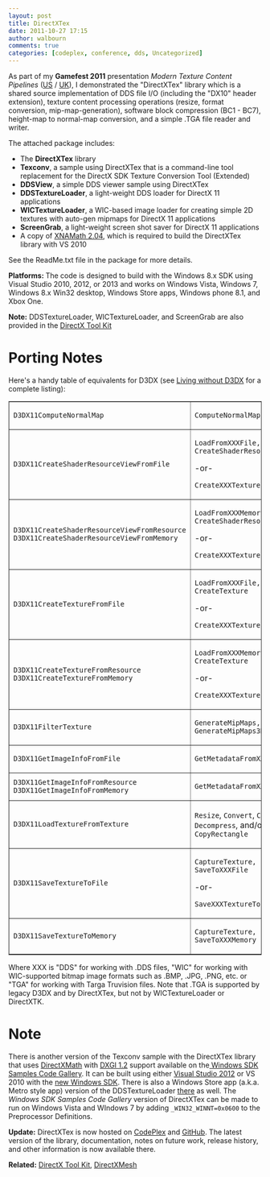 ```yaml
---
layout: post
title: DirectXTex
date: 2011-10-27 17:15
author: walbourn
comments: true
categories: [codeplex, conference, dds, Uncategorized]
---
```

<p>As part of my <strong>Gamefest 2011</strong> presentation <em>Modern Texture Content Pipelines </em>(<a href="http://www.microsoft.com/download/en/details.aspx?id=27853">US</a> / <a href="http://www.microsoft.com/download/en/details.aspx?id=27852">UK</a>), I demonstrated the "DirectXTex" library which is a shared source implementation of DDS file I/O (including the "DX10" header extension), texture content processing operations (resize, format conversion, mip-map-generation), software block compression (BC1 - BC7), height-map to normal-map conversion, and a simple .TGA file reader and writer.</p>
<p>The attached package includes:</p>
<ul>
<li>The <strong>DirectXTex</strong> library</li>
<li><strong>Texconv</strong>, a sample using DirectXTex that is a command-line tool replacement for the DirectX SDK Texture Conversion Tool (Extended)</li>
<li><strong>DDSView</strong>, a simple DDS viewer sample using DirectXTex</li>
<li><strong>DDSTextureLoader</strong>, a light-weight DDS loader for DirectX 11 applications</li>
<li><strong>WICTextureLoader</strong>, a WIC-based image loader for creating simple 2D textures with auto-gen mipmaps for DirectX 11 applications</li>
<li><strong>ScreenGrab</strong>, a light-weight screen shot saver for DirectX 11 applications</li>
<li>A copy of <a title="Games for Windows and the DirectX SDK Blog" href="http://blogs.msdn.com/b/chuckw/archive/2011/02/23/xna-math-version-2-04.aspx">XNAMath 2.04</a>, which is required to build the DirectXTex library with VS 2010</li>
</ul>
<p>See the ReadMe.txt file in the package for more details.</p>
<p><strong>Platforms: </strong>The code is designed to build with the Windows 8.x SDK using Visual Studio 2010, 2012, or 2013 and works on Windows Vista, Windows 7, Windows 8.x Win32 desktop, Windows Store apps, Windows phone 8.1,&nbsp;and Xbox One.</p>
<p><strong>Note:</strong> DDSTextureLoader, WICTextureLoader, and ScreenGrab are also provided in the <a href="http://blogs.msdn.com/b/chuckw/archive/2012/03/02/directxtk.aspx">DirectX Tool Kit</a></p>
<h1>Porting Notes</h1>
<p>Here's a handy table of equivalents for D3DX (see <a href="http://blogs.msdn.com/b/chuckw/archive/2013/08/21/living-without-d3dx.aspx">Living without D3DX</a> for a complete listing):</p>
<table border="1">
<tbody>
<tr>
<td><code>D3DX11ComputeNormalMap</code></td>
<td>
<p><code>ComputeNormalMap</code></p>
</td>
</tr>
<tr>
<td><code>D3DX11CreateShaderResourceViewFromFile</code></td>
<td>
<p><code>LoadFromXXXFile, CreateShaderResourceView</code></p>
<p>-or-</p>
<p><code>CreateXXXTextureFromFile</code></p>
</td>
</tr>
<tr>
<td><code>D3DX11CreateShaderResourceViewFromResource<br />D3DX11CreateShaderResourceViewFromMemory</code></td>
<td>
<p><code>LoadFromXXXMemory, CreateShaderResourceView</code></p>
<p>-or-</p>
<p><code>CreateXXXTextureFromMemory</code></p>
</td>
</tr>
<tr>
<td><code>D3DX11CreateTextureFromFile</code></td>
<td>
<p><code>LoadFromXXXFile, CreateTexture</code></p>
<p>-or-</p>
<p><code>CreateXXXTextureFromFile</code></p>
</td>
</tr>
<tr>
<td><code>D3DX11CreateTextureFromResource<br />D3DX11CreateTextureFromMemory </code></td>
<td>
<p><code>LoadFromXXXMemory, CreateTexture</code></p>
<p>-or-</p>
<p><code>CreateXXXTextureFromMemory</code></p>
</td>
</tr>
<tr>
<td><code>D3DX11FilterTexture</code></td>
<td>
<p><code>GenerateMipMaps, GenerateMipMaps3D</code></p>
</td>
</tr>
<tr>
<td><code>D3DX11GetImageInfoFromFile</code></td>
<td>
<p><code>GetMetadataFromXXXFile</code></p>
</td>
</tr>
<tr>
<td><code>D3DX11GetImageInfoFromResource<br />D3DX11GetImageInfoFromMemory</code></td>
<td>
<p><code>GetMetadataFromXXXMemory</code></p>
</td>
</tr>
<tr>
<td><code>D3DX11LoadTextureFromTexture</code></td>
<td>
<p><code>Resize</code>, <code>Convert</code>, <code>Compress</code>, <code>Decompress</code>, and/or <code>CopyRectangle</code></p>
</td>
</tr>
<tr>
<td><code>D3DX11SaveTextureToFile</code></td>
<td>
<p><code>CaptureTexture, SaveToXXXFile</code></p>
<p>-or-</p>
<p><code>SaveXXXTextureToFile</code></p>
</td>
</tr>
<tr>
<td><code>D3DX11SaveTextureToMemory</code></td>
<td>
<p><code>CaptureTexture, SaveToXXXMemory </code></p>
</td>
</tr>
</tbody>
</table>
<p>Where XXX is "DDS" for working with .DDS files, "WIC" for working with WIC-supported bitmap image formats such as .BMP, .JPG, .PNG, etc. or "TGA" for working with Targa Truvision files. Note that .TGA is supported by legacy D3DX and by DirectXTex, but not by WICTextureLoader or DirectXTK.</p>
<h1>Note</h1>
<p>There is&nbsp;another version of the Texconv sample with the DirectXTex library that uses <a href="http://blogs.msdn.com/b/chuckw/archive/2012/03/27/introducing-directxmath.aspx">DirectXMath</a> with <a title="MSDN Library" href="http://msdn.microsoft.com/en-us/library/hh404490.aspx">DXGI 1.2</a> support available on the<a href="http://code.msdn.microsoft.com/windowsdesktop/DirectX-11-Texture-fecd4824"> Windows SDK Samples Code Gallery</a>. It can be built using either <a href="http://blogs.msdn.com/b/chuckw/archive/2012/05/31/visual-studio-2012-release-candidate.aspx">Visual Studio 2012</a> or VS 2010 with the <a href="http://msdn.microsoft.com/en-us/windows/hardware/hh852363">new Windows SDK</a>. There is also a Windows Store app (a.k.a. Metro style app) version of the DDSTextureLoader <a title="Windows SDK Samples Code Gallery" href="http://code.msdn.microsoft.com/windowsapps/Direct3D-Resource-Loading-25406148">there</a> as well. The <em>Windows SDK Samples Code Gallery</em> version of DirectXTex can be made to run on Windows Vista and WIndows 7 by adding <code>_WIN32_WINNT=0x0600</code> to the Preprocessor Definitions.</p>
<p><strong>Update:</strong> DirectXTex is now hosted on <a href="http://directxtex.codeplex.com/">CodePlex</a>&nbsp;and <a href="https://github.com/Microsoft/DirectXTex">GitHub</a>. The latest version of the library, documentation, notes on future work, release history, and other information is now available there.</p>
<p><strong>Related:</strong> <a href="http://blogs.msdn.com/b/chuckw/archive/2012/03/02/directxtk.aspx">DirectX Tool Kit</a>, <a href="http://blogs.msdn.com/b/chuckw/archive/2014/06/27/directxmesh.aspx">DirectXMesh</a></p>
